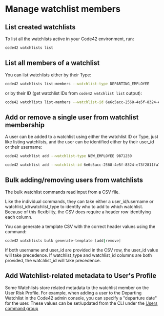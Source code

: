 # Manage watchlist members

## List created watchlists

To list all the watchlists active in your Code42 environment, run:

```bash
code42 watchlists list
```

##  List all members of a watchlist

You can list watchlists either by their Type:

```bash
code42 watchlists list-members --watchlist-type DEPARTING_EMPLOYEE
```

or by their ID (get watchlist IDs from `code42 watchlist list` output):

```bash
code42 watchlists list-members --watchlist-id 6e6c5acc-2568-4e5f-8324-e73f2811fa7c
```

## Add or remove a single user from watchlist membership

A user can be added to a watchlist using either the watchlist ID or Type, just like listing watchlists, and the user
can be identified either by their user_id or their username:

```bash
code42 watchlist add --watchlist-type NEW_EMPLOYEE 9871230
```

```bash
code42 watchlist add --watchlist-id 6e6c5acc-2568-4e5f-8324-e73f2811fa7c user@example.com
```

## Bulk adding/removing users from watchlists

The bulk watchlist commands read input from a CSV file.

Like the individual commands, they can take either a user_id/username or watchlist_id/watchlist_type to identify who
to add to which watchlist. Because of this flexibility, the CSV does require a header row identifying each column.

You can generate a template CSV with the correct header values using the command:

```bash
code42 watchlists bulk generate-template [add|remove]
```

If both username and user_id are provided in the CSV row, the user_id value will take precedence. If watchlist_type and watchlist_id columns
are both provided, the watchlist_id will take precedence.

## Add Watchlist-related metadata to User's Profile

Some Watchlists store related metadata to the watchlist member on the User Risk Profile. For example, when adding a user
to the Departing Watchlist in the Code42 admin console, you can specify a "departure date" for the user. These values
can be set/updated from the CLI under the [Users command group](./users.md#manage-user-risk-profile-info)
